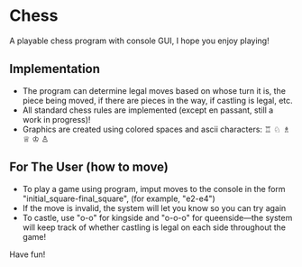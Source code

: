 # Chess
A playable chess program with console GUI, I hope you enjoy playing!

## Implementation
* The program can determine legal moves based on whose turn it is, the piece being moved, if there are pieces in the way, if castling is legal, etc.
* All standard chess rules are implemented (except en passant, still a work in progress)!
* Graphics are created using colored spaces and ascii characters: ♖ ♘ ♗ ♕ ♔ ♙

## For The User (how to move)
* To play a game using program, imput moves to the console in the form "initial_square-final_square", (for example, "e2-e4")
* If the move is invalid, the system will let you know so you can try again
* To castle, use "o-o" for kingside and "o-o-o" for queenside—the system will keep track of whether castling is legal on each side throughout the game!

Have fun!

